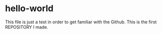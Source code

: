 # hello-world
This file is just a test in order to get familiar with the Github.
This is the first REPOSITORY I made.


